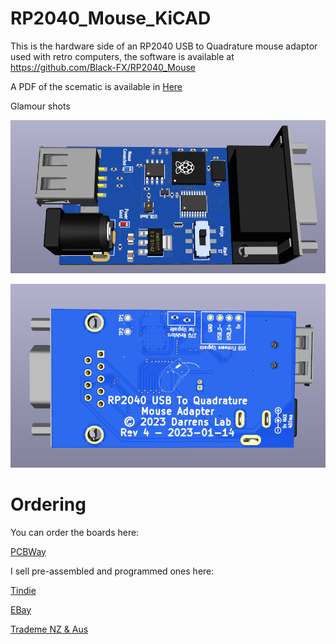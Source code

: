 # RP2040_Mouse_KiCAD
This is the hardware side of an RP2040 USB to Quadrature mouse adaptor used with retro computers, the software is available at https://github.com/Black-FX/RP2040_Mouse

A PDF of the scematic is available in [Here](PDF/scematic.pdf)

Glamour shots

![Front](RP2040_Mouse_Front.png)

![Rear](RP2040_Mouse_Rear.png)

# Ordering

You can order the boards here:

[PCBWay](https://www.pcbway.com/project/shareproject/RP2040_USB_Mouse_to_Quadrature_15de42f1.html)

I sell pre-assembled and programmed ones here:

[Tindie](https://www.tindie.com/products/darrens_lab/rp2040-usb-to-quadrature-mouse-adaptor/)

[EBay](https://www.ebay.com/usr/darrens_lab_nz?_trksid=p2047675.m145687.l151929)

[Trademe NZ & Aus](https://www.trademe.co.nz/a/search?member_listing=7404797&bof=McH9Ulww)
